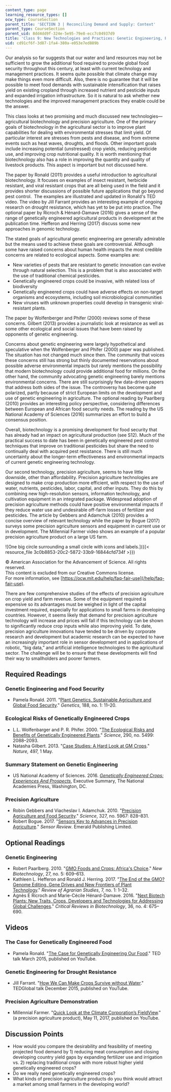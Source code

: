 ```yaml
---
content_type: page
learning_resource_types: []
ocw_type: CourseSection
parent_title: 'SECTION 3 | Reconciling Demand and Supply: Context'
parent_type: CourseSection
parent_uid: 8dd4dd9f-324e-5e95-79e8-ecc7c04937d9
title: 'Class 9: New Technologies and Practices: Genetic Engineering, Precision Agriculture'
uid: cd91cf6f-3d87-1fa4-380a-e053e7ed889b
---
```


Our analysis so far suggests that our water and land resources may not be sufficient to grow the additional food required to provide global food security throughout this century, at least with current technology and management practices. It seems quite possible that climate change may make things even more difficult. Also, there is no guarantee that it will be possible to meet food demands with sustainable intensification that raises yield on existing cropland through increased nutrient and pesticide inputs and expanded irrigation infrastructure. So it is natural to ask whether new technologies and the improved management practices they enable could be the answer.

This class looks at two promising and much discussed new technologies—agricultural biotechnology and precision agriculture. One of the primary goals of biotechnology in the agricultural sector is to improve plant capabilities for dealing with environmental stresses that limit yield. Of particular interest are stresses from pests and disease, and from extreme events such as heat waves, droughts, and floods. Other important goals include increasing potential (unstressed) crop yields, reducing pesticide use, and improving crop nutritional quality. It is worth mentioning that biotechnology also has a role in improving the quantity and quality of livestock products. This aspect is important but not discussed here.

The paper by Ronald (2011) provides a useful introduction to agricultural biotechnology. It focuses on examples of insect resistant, herbicide resistant, and viral resistant crops that are all being used in the field and it provides shorter discussions of possible future applications that go beyond pest control.  The examples are illustrated and updated in Ronald's TED video. The video by Jill Farrant provides an interesting example of ongoing research on drought resistance, which has yet to be put into practice. The optional paper by Ricroch & Hénard-Damave (2016) gives a sense of the range of genetically engineered agricultural products in development at the publication time. Hefferon and Herring (2017) discuss some new approaches in genomic technology.

The stated goals of agricultural genetic engineering are generally admirable but the means used to achieve these goals are controversial. Although some have raised concerns about human health impacts the most credible concerns are related to ecological aspects. Some examples are:

*   New varieties of pests that are resistant to genetic innovation can evolve through natural selection. This is a problem that is also associated with the use of traditional chemical pesticides.
*   Genetically engineered crops could be invasive, with related loss of biodiversity
*   Genetically engineered crops could have adverse effects on non-target organisms and ecosystems, including soil microbiological communities
*   New viruses with unknown properties could develop in transgenic viral-resistant plants.

The paper by Wolfenberger and Phifer (2000) reviews some of these concerns. Gilbert (2013) provides a journalistic look at resistance as well as some other ecological and social issues that have been raised by opponents of genetic engineering.

Concerns about genetic engineering were largely hypothetical and speculative when the Wolfenberger and Phifer (2000) paper was published. The situation has not changed much since then. The community that voices these concerns still has strong but thinly documented reservations about possible adverse environmental impacts but rarely mentions the possibility that modern biotechnology could provide additional food for millions. On the other hand, the community advocating genetic engineering barely mentions environmental concerns. There are still surprisingly few data-driven papers that address both sides of the issue. The controversy has become quite polarized, partly because of strict European limits on the development and use of genetic engineering in agriculture. The optional reading by Paarlberg (2010) provides an interesting policy perspective, considering differences between European and African food security needs. The reading by the US National Academy of Sciences (2016) summarizes an effort to build a consensus position.

Overall, biotechnology is a promising development for food security that has already had an impact on agricultural production (see S12). Much of the practical success to date has been in genetically engineered pest control techniques that improve on traditional pesticides but share the need to continually deal with acquired pest resistance. There is still much uncertainty about the longer-term effectiveness and environmental impacts of current genetic engineering technology.

Our second technology, precision agriculture, seems to have little downside, other than affordability. Precision agriculture technologies are designed to make crop production more efficient, with respect to the use of water, nutrients, pesticides, labor, capital, and other inputs. They do this by combining new high-resolution sensors, information technology, and cultivation equipment in an integrated package. Widespread adoption of precision agriculture methods could have positive environmental impacts if they reduce water use and undesirable off-farm losses of fertilizer and pesticides. The article by Gebbers and Adamchuk (2010) provides a concise overview of relevant technology while the paper by Bogue (2017) surveys some precision agriculture sensors and equipment in current use or in development. The Millennial Farmer video shows an example of a popular precision agriculture product on a large US farm.

![One big circle surrounding a small circle with icons and labels.]({{< resource_file 3c0b8853-20c2-5872-33b9-16844cfd734f >}})

© American Association for the Advancement of Science. All rights reserved.  
This content is excluded from our Creative Commons license.  
For more information, see [https://ocw.mit.edu/help/faq-fair-use](/help/faq-fair-use).

There are few comprehensive studies of the effects of precision agriculture on crop yield and farm revenue. Some of the equipment required is expensive so its advantages must be weighed in light of the capital investment required, especially for applications to small farms in developing countries. However, it seems likely that demand for precision agriculture technology will increase and prices will fall if this technology can be shown to significantly reduce crop inputs while also improving yield. To date, precision agriculture innovations have tended to be driven by corporate research and development but academic research can be expected to have an increasingly important role in sensor development and in applications of robotic, “big data,” and artificial intelligence technologies to the agricultural sector. The challenge will be to ensure that these developments will find their way to smallholders and poorer farmers.

Required Readings
-----------------

### Genetic Engineering and Food Security

*   Pamela Ronald. 2011. "[Plant Genetics, Sustainable Agriculture and Global Food Security](https://pubmed.ncbi.nlm.nih.gov/21546547/)." _Genetics_, 188, no. 1: 11–20.

### Ecological Risks of Genetically Engineered Crops

*   L.L. Wolfenbarger and P. R. Phifer. 2000. "[The Ecological Risks and Benefits of Genetically Engineered Plants](https://science.sciencemag.org/content/290/5499/2088)." _Science_, 290, no. 5499: 2088–2093.
*   Natasha Gilbert. 2013. "[Case Studies: A Hard Look at GM Crops](https://www.nature.com/news/case-studies-a-hard-look-at-gm-crops-1.12907)." _Nature,_ 497, 1 May.

### Summary Statement on Genetic Engineering

*   US National Academy of Sciences. 2016. _[Genetically Engineered Crops: Experiences And Prospects](https://www.nap.edu/catalog/23395/genetically-engineered-crops-experiences-and-prospects)_, Executive Summary, The National Academies Press, Washington, DC.

### Precision Agriculture

*   Robin Gebbers and Viacheslav I. Adamchuk. 2010. "[Precision Agriculture and Food Security](https://science.sciencemag.org/content/327/5967/828)." _Science_, 327, no. 5967: 828–831.
*   Robert Bogue. 2017. "[Sensors Key to Advances in Precision Agriculture](https://www.emerald.com/insight/content/doi/10.1108/SR-10-2016-0215/full/html)." _Sensor Review_. Emerald Publishing Limited.

Optional Readings
-----------------

### Genetic Engineering

*   Robert Paarlberg. 2010. "[GMO Foods and Crops: Africa's Choice](https://pubmed.ncbi.nlm.nih.gov/20637906/)." _New Biotechnology_, 27, no. 5: 609–613.
*   Kathleen L. Hefferon and Ronald J. Herring. 2017. "[The End of the GMO? Genome Editing, Gene Drives and New Frontiers of Plant Technology](https://ideas.repec.org/a/fas/journl/v7y2017i1p1-32.html)." _Review of Agrarian Studies_, 7, no. 1: 1–32.
*   Agnès E Ricroch and Marie-Cécile Hénard-Damave. 2016. "[Next Biotech Plants: New Traits, Crops, Developers and Technologies for Addressing Global Challenges](https://pubmed.ncbi.nlm.nih.gov/25641327/)." _Critical Reviews in Biotechnology_, 36, no. 4: 675–690.

Videos
------

### The Case for Genetically Engineered Food

*   Pamela Ronald. "[The Case for Genetically Engineering Our Food](https://www.ted.com/talks/pamela_ronald_the_case_for_engineering_our_food?language=en)." TED talk March 2015, published on YouTube.

### Genetic Engineering for Drought Resistance

*   Jill Farrant. "[How We Can Make Crops Survive without Water](https://www.ted.com/talks/jill_farrant_how_we_can_make_crops_survive_without_water#t-841575)." TEDGlobal talk December 2015, published on YouTube.

### Precision Agriculture Demonstration

*   Millennial Farmer. "[Quick Look at the Climate Corporation’s FieldView](https://www.youtube.com/watch?v=meHAeym_-HY)." (a precision agriculture product), May 11, 2017, published on YouTube.

Discussion Points
-----------------

*   How would you compare the desirability and feasibility of meeting projected food demand by 1) reducing meat consumption and closing developing country yield gaps by expanding fertilizer use and irrigation vs. 2) replacing traditional crops with more robust higher yield genetically engineered crops?
*   Do we really need genetically engineered crops?
*   What kinds of precision agriculture products do you think would attract a market among small farmers in the developing world?
